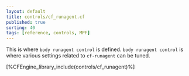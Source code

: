 ```yaml
---
layout: default
title: controls/cf_runagent.cf
published: true
sorting: 40
tags: [reference, controls, MPF]
---
```


This is where `body runagent control` is defined. `body runagent control` is where
various settings related to `cf-runagent` can be tuned.

[%CFEngine_library_include(controls/cf_runagent)%]

